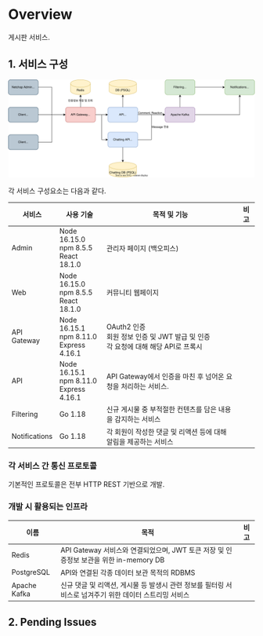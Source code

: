# Overview

게시판 서비스.

## 1. 서비스 구성

![Netchap Architecture](./architecture/netchap_architecture.svg)

각 서비스 구성요소는 다음과 같다.

|서비스|사용 기술|목적 및 기능|비고|
|---|---|---|---|
|Admin|Node 16.15.0<br/>npm 8.5.5<br/>React 18.1.0|관리자 페이지 (백오피스)||
|Web|Node 16.15.0<br/>npm 8.5.5<br/>React 18.1.0|커뮤니티 웹페이지||
|API Gateway|Node 16.15.1<br/>npm 8.11.0<br/>Express 4.16.1|OAuth2 인증<br/>회원 정보 인증 및 JWT 발급 및 인증<br/>각 요청에 대해 해당 API로 프록시||
|API|Node 16.15.1<br/>npm 8.11.0<br/>Express 4.16.1|API Gateway에서 인증을 마친 후 넘어온 요청을 처리하는 서비스. 
|Filtering|Go 1.18|신규 게시물 중 부적절한 컨텐츠를 담은 내용을 감지하는 서비스||
|Notifications|Go 1.18|각 회원이 작성한 댓글 및 리액션 등에 대해 알림을 제공하는 서비스||

### 각 서비스 간 통신 프로토콜
기본적인 프로토콜은 전부 HTTP REST 기반으로 개발.

### 개발 시 활용되는 인프라

|이름|목적|비고|
|---|---|---|
|Redis|API Gateway 서비스와 연결되었으며, JWT 토큰 저장 및 인증정보 보관을 위한 in-memory DB|
|PostgreSQL|API와 연결된 각종 데이터 보관 목적의 RDBMS|
|Apache Kafka|신규 댓글 및 리액션, 게시물 등 발생시 관련 정보를 필터링 서비스로 넘겨주기 위한 데이터 스트리밍 서비스|

## 2. Pending Issues
